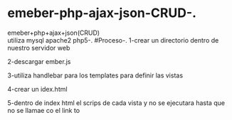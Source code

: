 # emeber-php-ajax-json-CRUD-.
emeber+php+ajax+json(CRUD)      
utiliza mysql apache2 php5-.
#Proceso-.
1-crear un directorio dentro de nuestro servidor web

2-descargar ember.js

3-utiliza handlebar para los templates para definir las vistas

4-crear un idex.html

5-dentro de index html el scrips de cada vista y no se ejecutara hasta que no se llamae co el link to


